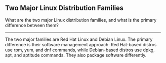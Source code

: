 ## Two Major Linux Distribution Families

What are the two major Linux distribution families, and what is the primary difference between them?

---

The two major families are Red Hat Linux and Debian Linux. The primary difference is their software management approach: Red Hat-based distros use rpm, yum, and dnf commands, while Debian-based distros use dpkg, apt, and aptitude commands. They also package software differently.

